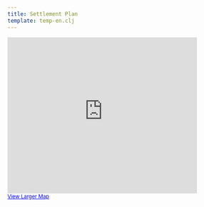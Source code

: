 ```yaml
---
title: Settlement Plan
template: temp-en.clj
---
```


<iframe width="425" height="350" frameborder="0" scrolling="no" marginheight="0" marginwidth="0" src="http://maps.google.com/maps?f=q&amp;source=s_q&amp;hl=en&amp;geocode=&amp;q=39.45300787002454,+38.63522529602051&amp;sll=37.0625,-95.677068&amp;sspn=38.638819,56.513672&amp;ie=UTF8&amp;t=h&amp;ll=39.453484,38.635558&amp;spn=0.00145,0.00228&amp;z=18&amp;iwloc=A&amp;output=embed"></iframe><br /><small><a href="http://maps.google.com/maps?f=q&amp;source=embed&amp;hl=en&amp;geocode=&amp;q=39.45300787002454,+38.63522529602051&amp;sll=37.0625,-95.677068&amp;sspn=38.638819,56.513672&amp;ie=UTF8&amp;t=h&amp;ll=39.453484,38.635558&amp;spn=0.00145,0.00228&amp;z=18&amp;iwloc=A" style="color:#0000FF;text-align:left">View Larger Map</a></small>
